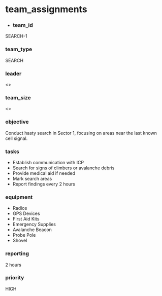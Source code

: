 # team_assignments
- ### team_id
SEARCH-1
### team_type
SEARCH
### leader
<>
### team_size
<>
### objective
Conduct hasty search in Sector 1, focusing on areas near the last known cell signal.
### tasks
- Establish communication with ICP
- Search for signs of climbers or avalanche debris
- Provide medical aid if needed
- Mark search areas
- Report findings every 2 hours
### equipment
- Radios
- GPS Devices
- First Aid Kits
- Emergency Supplies
- Avalanche Beacon
- Probe Pole
- Shovel
### reporting
2 hours
### priority
HIGH
